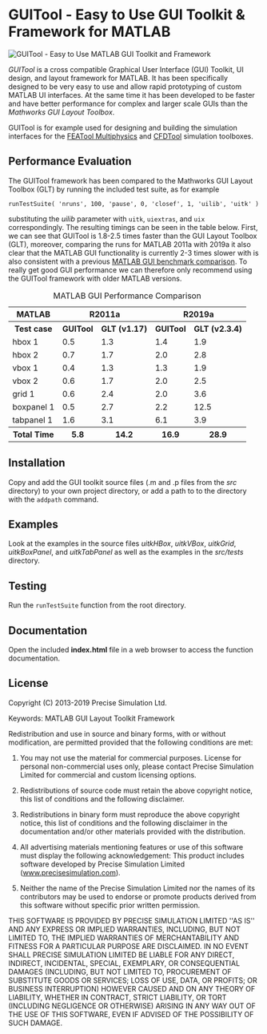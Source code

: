 GUITool - Easy to Use GUI Toolkit & Framework for MATLAB
========================================================

![GUITool - Easy to Use MATLAB GUI Toolkit and Framework](https://raw.githubusercontent.com/precisesimulation/featool-multiphysics/master/featool-multiphysics-screenshot.png)


_GUITool_ is a cross compatible Graphical User Interface (GUI)
Toolkit, UI design, and layout framework for MATLAB. It has been
specifically designed to be very easy to use and allow rapid
prototyping of custom MATLAB UI interfaces. At the same time it has
been developed to be faster and have better performance for complex
and larger scale GUIs than the _Mathworks GUI Layout Toolbox_.

GUITool is for example used for designing and building the simulation
interfaces for the [FEATool Multiphysics](https://www.featool.com) and
[CFDTool](https://www.cfdtool.com) simulation toolboxes.


Performance Evaluation
----------------------

The GUITool framework has been compared to the Mathworks GUI Layout
Toolbox (GLT) by running the included test suite, as for example

    runTestSuite( 'nruns', 100, 'pause', 0, 'closef', 1, 'uilib', 'uitk' )

substituting the _uilib_ parameter with `uitk`, `uiextras`, and `uix`
correspondingly. The resulting timings can be seen in the table
below. First, we can see that GUITool is 1.8-2.5 times faster than the
GUI Layout Toolbox (GLT), moreover, comparing the runs for MATLAB
2011a with 2019a it also clear that the MATLAB GUI functionality is
currently 2-3 times slower with is also consistent with a previous
[MATLAB GUI benchmark comparison](https://www.featool.com/news/2019/08/20/benchmarking-and-performance-comparison-of-matlab-versions).
To really get good GUI performance we can therefore only recommend
using the GUITool framework with older MATLAB versions.

<table>
  <caption id="matlab-gui-performance-comparison-table">MATLAB GUI Performance Comparison</caption>
  <tr> <th> MATLAB     <th colspan="2"> R2011a        <th colspan="2"> R2019a
  <tr> <th> Test case  <th> GUITool <th>  GLT (v1.17) <th> GUITool <th> GLT (v2.3.4)
  <tr> <td> hbox 1     <td>     0.5 <td>          1.3 <td>     1.4 <td>          1.9
  <tr> <td> hbox 2     <td>     0.7 <td>          1.7 <td>     2.0 <td>          2.8
  <tr> <td> vbox 1     <td>     0.4 <td>          1.3 <td>     1.3 <td>          1.9
  <tr> <td> vbox 2     <td>     0.6 <td>          1.7 <td>     2.0 <td>          2.5
  <tr> <td> grid 1     <td>     0.6 <td>          2.4 <td>     2.0 <td>          3.6
  <tr> <td> boxpanel 1 <td>     0.5 <td>          2.7 <td>     2.2 <td>         12.5
  <tr> <td> tabpanel 1 <td>     1.6 <td>          3.1 <td>     6.1 <td>          3.9
  <tr> <th> Total Time <th>     5.8 <th>         14.2 <th>    16.9 <th>         28.9
</table>


Installation
------------

Copy and add the GUI toolkit source files (.m and .p files from
the _src_ directory) to your own project directory, or add a path to
to the directory with the `addpath` command.


Examples
--------

Look at the examples in the source files _uitkHBox_, _uitkVBox_,
_uitkGrid_, _uitkBoxPanel_, and _uitkTabPanel_ as well as the examples
in the _src/tests_ directory.


Testing
-------

Run the `runTestSuite` function from the root directory.


Documentation
-------------

Open the included **index.html** file in a web browser to access the
function documentation.


License
-------

Copyright (C) 2013-2019 Precise Simulation Ltd.

Keywords: MATLAB GUI Layout Toolkit Framework

Redistribution and use in source and binary forms, with or without
modification, are permitted provided that the following conditions are met:

1. You may not use the material for commercial purposes. License for
   personal non-commercial uses only, please contact Precise Simulation
   Limited for commercial and custom licensing options.

2. Redistributions of source code must retain the above copyright
   notice, this list of conditions and the following disclaimer.

3. Redistributions in binary form must reproduce the above copyright
   notice, this list of conditions and the following disclaimer in the
   documentation and/or other materials provided with the distribution.

4. All advertising materials mentioning features or use of this
   software must display the following acknowledgement: This product
   includes software developed by Precise Simulation Limited
   (www.precisesimulation.com).

5. Neither the name of the Precise Simulation Limited nor the
   names of its contributors may be used to endorse or promote products
   derived from this software without specific prior written permission.

THIS SOFTWARE IS PROVIDED BY PRECISE SIMULATION LIMITED ''AS IS'' AND ANY
EXPRESS OR IMPLIED WARRANTIES, INCLUDING, BUT NOT LIMITED TO, THE IMPLIED
WARRANTIES OF MERCHANTABILITY AND FITNESS FOR A PARTICULAR PURPOSE ARE
DISCLAIMED. IN NO EVENT SHALL PRECISE SIMULATION LIMITED BE LIABLE FOR ANY
DIRECT, INDIRECT, INCIDENTAL, SPECIAL, EXEMPLARY, OR CONSEQUENTIAL DAMAGES
(INCLUDING, BUT NOT LIMITED TO, PROCUREMENT OF SUBSTITUTE GOODS OR SERVICES;
LOSS OF USE, DATA, OR PROFITS; OR BUSINESS INTERRUPTION) HOWEVER CAUSED AND
ON ANY THEORY OF LIABILITY, WHETHER IN CONTRACT, STRICT LIABILITY, OR TORT
(INCLUDING NEGLIGENCE OR OTHERWISE) ARISING IN ANY WAY OUT OF THE USE OF THIS
SOFTWARE, EVEN IF ADVISED OF THE POSSIBILITY OF SUCH DAMAGE.

